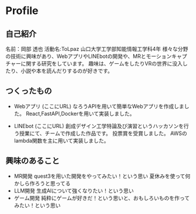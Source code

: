 # Profile
## 自己紹介
名前：岡部 透也
活動名:ToLpaz
山口大学工学部知能情報工学科4年
様々な分野の技術に興味があり、WebアプリやLINEbotの開発や、MRとモーションキャプチャーに関する研究をしています。
趣味は、ゲームをしたりVRの世界に没入したり、小説や本を読んだりするのが好きです。

## つくったもの
* Webアプリ
(ここにURL)
なろうAPIを用いて簡単なWebアプリを作成しました。
React,FastAPI,Dockerを用いて実装しました。

* LINEbot
(ここにURL)
創成デザイン工学特論及び演習というハッカソンを行う授業にて、チームで作成した作品です。
投票賞を受賞しました。
AWSのlambda関数を主に用いて実装しました。

## 興味のあること
* MR開発
quest3を用いた開発をやってみたい！という思い
夏休みを使って何かしら作ろうと思ってる
* LLM開発
生成AIについて強くなりたい！という思い
* ゲーム開発
純粋にゲームが好きだ！という思いと、おもしろいものを作ってみたい！という思い
